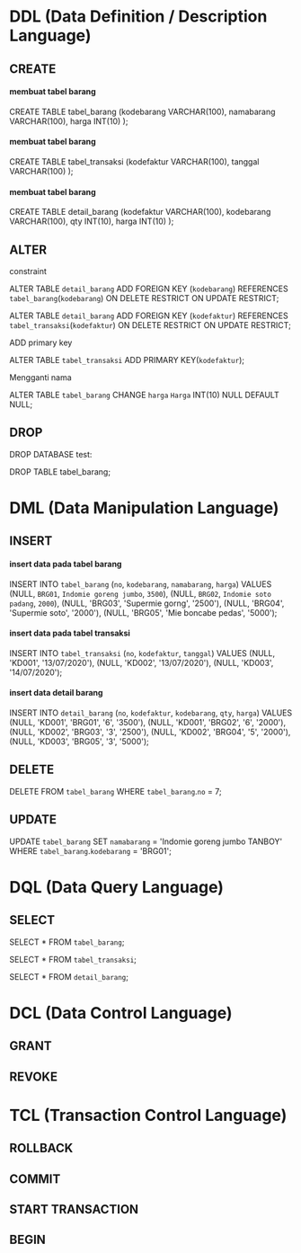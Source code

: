 # DDL (Data Definition / Description Language)

## CREATE 
<H4> membuat tabel barang </H4>

CREATE TABLE tabel_barang (kodebarang VARCHAR(100), namabarang VARCHAR(100), harga INT(10) );

<H4> membuat tabel barang </H4>

CREATE TABLE tabel_transaksi (kodefaktur VARCHAR(100), tanggal VARCHAR(100) );

<H4> membuat tabel barang </H4>

CREATE TABLE detail_barang (kodefaktur VARCHAR(100), kodebarang VARCHAR(100), qty INT(10), harga INT(10) );

## ALTER 

constraint 

ALTER TABLE `detail_barang` ADD FOREIGN KEY (`kodebarang`) REFERENCES `tabel_barang`(`kodebarang`) ON DELETE RESTRICT ON UPDATE RESTRICT;

ALTER TABLE `detail_barang` ADD FOREIGN KEY (`kodefaktur`) REFERENCES `tabel_transaksi`(`kodefaktur`) ON DELETE RESTRICT ON UPDATE RESTRICT;

ADD primary key

ALTER TABLE `tabel_transaksi` ADD PRIMARY KEY(`kodefaktur`);

Mengganti nama

ALTER TABLE `tabel_barang` CHANGE `harga` `Harga` INT(10) NULL DEFAULT NULL;

## DROP 

DROP DATABASE test:

DROP TABLE tabel_barang;

# DML (Data Manipulation Language)

## INSERT 

<H4> insert data pada tabel barang </H4> 

INSERT INTO `tabel_barang` (`no`, `kodebarang`, `namabarang`, `harga`) VALUES (NULL, `BRG01`, `Indomie goreng jumbo`, `3500`), (NULL, `BRG02`, `Indomie soto padang`, `2000`), (NULL, 'BRG03', 'Supermie gorng', '2500'), (NULL, 'BRG04', 'Supermie soto', '2000'), (NULL, 'BRG05', 'Mie boncabe pedas', '5000');

<H4> insert data pada tabel transaksi </H4> 

INSERT INTO `tabel_transaksi` (`no`, `kodefaktur`, `tanggal`) VALUES (NULL, 'KD001', '13/07/2020'), (NULL, 'KD002', '13/07/2020'), (NULL, 'KD003', '14/07/2020');

<H4> insert data detail barang </H4>

INSERT INTO `detail_barang` (`no`, `kodefaktur`, `kodebarang`, `qty`, `harga`) VALUES (NULL, 'KD001', 'BRG01', '6', '3500'), (NULL, 'KD001', 'BRG02', '6', '2000'), (NULL, 'KD002', 'BRG03', '3', '2500'), (NULL, 'KD002', 'BRG04', '5', '2000'), (NULL, 'KD003', 'BRG05', '3', '5000');

## DELETE

DELETE FROM `tabel_barang` WHERE `tabel_barang`.`no` = 7;

## UPDATE 

UPDATE `tabel_barang` SET `namabarang` = 'Indomie goreng jumbo TANBOY' WHERE `tabel_barang`.`kodebarang` = 'BRG01';


# DQL (Data Query Language)

## SELECT

SELECT * FROM `tabel_barang`;

SELECT * FROM `tabel_transaksi`;

SELECT * FROM `detail_barang`;

# DCL (Data Control Language)

## GRANT 

## REVOKE

# TCL (Transaction Control Language)

## ROLLBACK
## COMMIT
## START TRANSACTION
## BEGIN

























